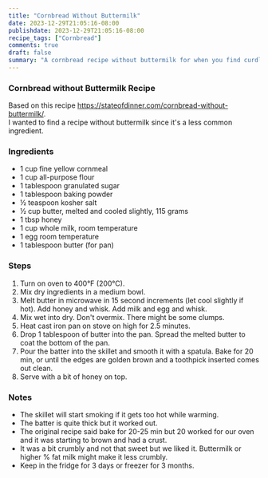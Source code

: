 ```yaml
---
title: "Cornbread Without Buttermilk"
date: 2023-12-29T21:05:16-08:00
publishdate: 2023-12-29T21:05:16-08:00
recipe_tags: ["Cornbread"]
comments: true
draft: false
summary: "A cornbread recipe without buttermilk for when you find curdled milk gross."
---
```


### Cornbread without Buttermilk Recipe

Based on this recipe https://stateofdinner.com/cornbread-without-buttermilk/. <br>
I wanted to find a recipe without buttermilk since it's a less common ingredient.

### Ingredients
* 1 cup fine yellow cornmeal
* 1 cup all-purpose flour 
* 1 tablespoon granulated sugar 
* 1 tablespoon baking powder
* ½ teaspoon kosher salt
* ½ cup butter, melted and cooled slightly, 115 grams
* 1 tbsp honey
* 1 cup whole milk, room temperature
* 1 egg room temperature
* 1 tablespoon butter (for pan)

### Steps
1)	Turn on oven to 400°F (200°C).
2)	Mix dry ingredients in a medium bowl.
3)	Melt butter in microwave in 15 second increments (let cool slightly if hot).  Add honey and whisk. Add milk and egg and whisk.
4)	Mix wet into dry.  Don't overmix.  There might be some clumps.  
5)	Heat cast iron pan on stove on high for 2.5 minutes.
6)	Drop 1 tablespoon of butter into the pan. Spread the melted butter to coat the bottom of the pan.
7)	Pour the batter into the skillet and smooth it with a spatula. Bake for 20 min, or until the edges are golden brown and a toothpick inserted comes out clean.
8)	Serve with a bit of honey on top.

### Notes
* The skillet will start smoking if it gets too hot while warming.  
* The batter is quite thick but it worked out.
* The original recipe said bake for 20-25 min but 20 worked for our oven and it was starting to brown and had a crust.
* It was a bit crumbly and not that sweet but we liked it.  Buttermilk or higher % fat milk might make it less crumbly. 
* Keep in the fridge for 3 days or freezer for 3 months.
